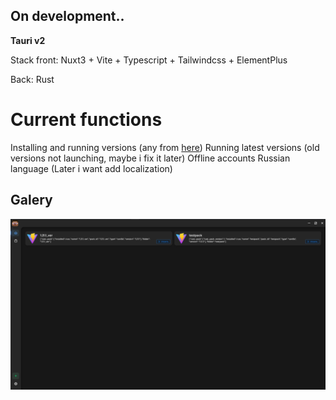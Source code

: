 ## On development..

**Tauri v2**

Stack front: Nuxt3 + Vite + Typescript + Tailwindcss + ElementPlus

Back: Rust

# Current functions
Installing and running versions (any from [here](https://piston-meta.mojang.com/mc/game/version_manifest_v2.json))
Running latest versions (old versions not launching, maybe i fix it later)
Offline accounts
Russian language (Later i want add localization)

## Galery
![alt text](./.github/readme/1.png)